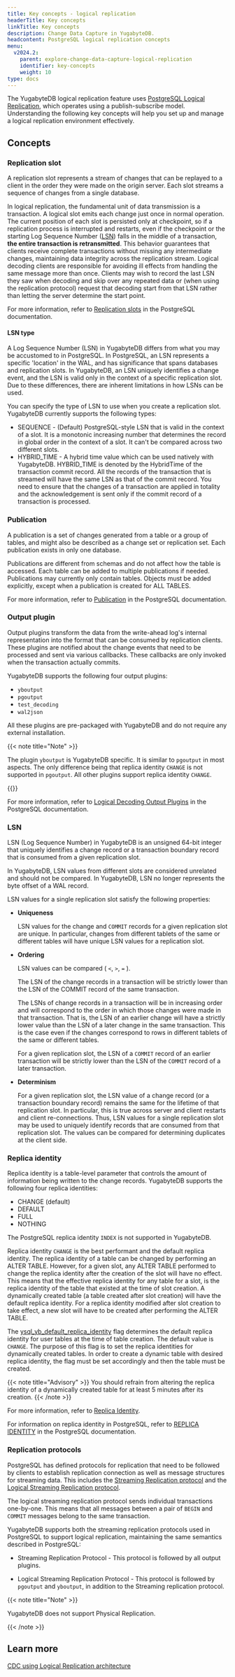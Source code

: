 ```yaml
---
title: Key concepts - logical replication
headerTitle: Key concepts
linkTitle: Key concepts
description: Change Data Capture in YugabyteDB.
headcontent: PostgreSQL logical replication concepts
menu:
  v2024.2:
    parent: explore-change-data-capture-logical-replication
    identifier: key-concepts
    weight: 10
type: docs
---
```


The YugabyteDB logical replication feature uses [PostgreSQL Logical Replication](https://www.postgresql.org/docs/11/logical-replication.html), which operates using a publish-subscribe model. Understanding the following key concepts will help you set up and manage a logical replication environment effectively.

## Concepts

### Replication slot

A replication slot represents a stream of changes that can be replayed to a client in the order they were made on the origin server. Each slot streams a sequence of changes from a single database.

In logical replication, the fundamental unit of data transmission is a transaction. A logical slot emits each change just once in normal operation. The current position of each slot is persisted only at checkpoint, so if a replication process is interrupted and restarts, even if the checkpoint or the starting Log Sequence Number ([LSN](#lsn)) falls in the middle of a transaction, **the entire transaction is retransmitted**. This behavior guarantees that clients receive complete transactions without missing any intermediate changes, maintaining data integrity across the replication stream​. Logical decoding clients are responsible for avoiding ill effects from handling the same message more than once. Clients may wish to record the last LSN they saw when decoding and skip over any repeated data or (when using the replication protocol) request that decoding start from that LSN rather than letting the server determine the start point.

For more information, refer to [Replication slots](https://www.postgresql.org/docs/11/logicaldecoding-explanation.html#LOGICALDECODING-REPLICATION-SLOTS) in the PostgreSQL documentation.

#### LSN type

A Log Sequence Number (LSN) in YugabyteDB differs from what you may be accustomed to in PostgreSQL. In PostgreSQL, an LSN represents a specific 'location' in the WAL, and has significance that spans databases and replication slots. In YugabyteDB, an LSN uniquely identifies a change event, and the LSN is valid only in the context of a specific replication slot. Due to these differences, there are inherent limitations in how LSNs can be used.

You can specify the type of LSN to use when you create a replication slot. YugabyteDB currently supports the following types:

- SEQUENCE - (Default) PostgreSQL-style LSN that is valid in the context of a slot. It is a monotonic increasing number that determines the record in global order in the context of a slot. It can't be compared across two different slots.
- HYBRID_TIME - A hybrid time value which can be used natively with YugabyteDB. HYBRID_TIME is denoted by the HybridTime of the transaction commit record. All the records of the transaction that is streamed will have the same LSN as that of the commit record. You need to ensure that the changes of a transaction are applied in totality and the acknowledgement is sent only if the commit record of a transaction is processed.

### Publication

A publication is a set of changes generated from a table or a group of tables, and might also be described as a change set or replication set. Each publication exists in only one database.

Publications are different from schemas and do not affect how the table is accessed. Each table can be added to multiple publications if needed. Publications may currently only contain tables. Objects must be added explicitly, except when a publication is created for ALL TABLES.

For more information, refer to [Publication](https://www.postgresql.org/docs/11/logical-replication-publication.html#LOGICAL-REPLICATION-PUBLICATION) in the PostgreSQL documentation.

### Output plugin

Output plugins transform the data from the write-ahead log's internal representation into the format that can be consumed by replication clients. These plugins are notified about the change events that need to be processed and sent via various callbacks. These callbacks are only invoked when the transaction actually commits.

YugabyteDB supports the following four output plugins:

- `yboutput`
- `pgoutput`
- `test_decoding`
- `wal2json`

All these plugins are pre-packaged with YugabyteDB and do not require any external installation.

{{< note title="Note" >}}

The plugin `yboutput` is YugabyteDB specific. It is similar to `pgoutput` in most aspects. The only difference being that replica identity `CHANGE` is not supported in `pgoutput`. All other plugins support replica identity `CHANGE`.

{{</note>}}

For more information, refer to [Logical Decoding Output Plugins](https://www.postgresql.org/docs/11/logicaldecoding-output-plugin.html) in the PostgreSQL documentation.

### LSN

LSN (Log Sequence Number) in YugabyteDB is an unsigned 64-bit integer that uniquely identifies a change record or a transaction boundary record that is consumed from a given replication slot.

In YugabyteDB, LSN values from different slots are considered unrelated and should not be compared. In YugabyteDB, LSN no longer represents the byte offset of a WAL record.

LSN values for a single replication slot satisfy the following properties:

- **Uniqueness**

    LSN values for the change and `COMMIT` records for a given replication slot are unique. In particular, changes from different tablets of the same or different tables will have unique LSN values for a replication slot.

- **Ordering**

    LSN values can be compared ( `<`, `>`, `=` ).

    The LSN of the change records in a transaction will be strictly lower than the LSN of the COMMIT record of the same transaction.

    The LSNs of change records in a transaction will be in increasing order and will correspond to the order in which those changes were made in that transaction. That is, the LSN of an earlier change will have a strictly lower value than the LSN of a later change in the same transaction. This is the case even if the changes correspond to rows in different tablets of the same or different tables.

    For a given replication slot, the LSN of a `COMMIT` record of an earlier transaction will be strictly lower than the LSN of the `COMMIT` record of a later transaction.

- **Determinism**

    For a given replication slot, the LSN value of a change record (or a transaction boundary record) remains the same for the lifetime of that replication slot. In particular, this is true across server and client restarts and client re-connections. Thus, LSN values for a single replication slot may be used to uniquely identify records that are consumed from that replication slot. The values can be compared for determining duplicates at the client side.

### Replica identity

Replica identity is a table-level parameter that controls the amount of information being written to the change records. YugabyteDB supports the following four replica identities:

- CHANGE (default)
- DEFAULT
- FULL
- NOTHING

The PostgreSQL replica identity `INDEX` is not supported in YugabyteDB.

Replica identity `CHANGE` is the best performant and the default replica identity. The replica identity of a table can be changed by performing an ALTER TABLE. However, for a given slot, any ALTER TABLE performed to change the replica identity after the creation of the slot will have no effect. This means that the effective replica identity for any table for a slot, is the replica identity of the table that existed at the time of slot creation. A dynamically created table (a table created after slot creation) will have the default replica identity. For a replica identity modified after slot creation to take effect, a new slot will have to be created after performing the ALTER TABLE.

The [ysql_yb_default_replica_identity](../../../../reference/configuration/yb-tserver/#ysql-yb-default-replica-identity) flag determines the default replica identity for user tables at the time of table creation. The default value is `CHANGE`. The purpose of this flag is to set the replica identities for dynamically created tables. In order to create a dynamic table with desired replica identity, the flag must be set accordingly and then the table must be created.

{{< note title="Advisory" >}}
You should refrain from altering the replica identity of a dynamically created table for at least 5 minutes after its creation.
{{< /note >}}

For more information, refer to [Replica Identity](../yugabytedb-connector/#replica-identity).

For information on replica identity in PostgreSQL, refer to [REPLICA IDENTITY](https://www.postgresql.org/docs/15/sql-altertable.html#SQL-ALTERTABLE-REPLICA-IDENTITY) in the PostgreSQL documentation.

### Replication protocols

PostgreSQL has defined protocols for replication that need to be followed by clients to establish replication connection as well as message structures for streaming data. This includes the [Streaming Replication protocol](https://www.postgresql.org/docs/11/protocol-replication.html) and the [Logical Streaming Replication protocol](https://www.postgresql.org/docs/11/protocol-logical-replication.html).

The logical streaming replication protocol sends individual transactions one-by-one. This means that all messages between a pair of `BEGIN` and `COMMIT` messages belong to the same transaction.

YugabyteDB supports both the streaming replication protocols used in PostgreSQL to support logical replication, maintaining the same semantics described in PostgreSQL:

- Streaming Replication Protocol - This protocol is followed by all output plugins.

- Logical Streaming Replication Protocol - This protocol is followed by `pgoutput` and `yboutput`, in addition to the Streaming replication protocol.

{{< note title="Note" >}}

YugabyteDB does not support Physical Replication.

{{< /note >}}

## Learn more

[CDC using Logical Replication architecture](../../../../architecture/docdb-replication/cdc-logical-replication/)
